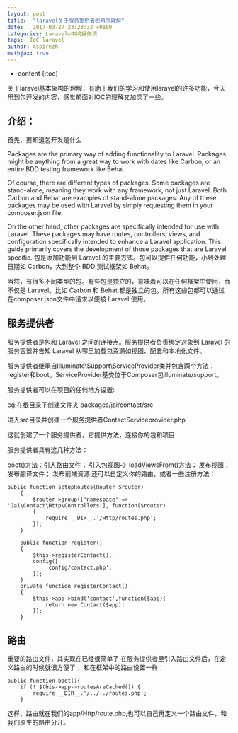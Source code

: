 ```yaml
---
layout: post
title:  "laravel关于服务提供者的再次理解"
date:   2017-03-27 23:23:32 +0800
categories: Laravel—中间操作流
tags:  IoC laravel
author: Aspirezh
mathjax: true
---
```


* content
{:toc}

关于laravel基本架构的理解，有助于我们的学习和使用laravel的许多功能，今天用到包开发的内容，感觉前面对IOC的理解又加深了一些。




## 介绍：

首先，要知道包开发是什么

Packages are the primary way of adding functionality to Laravel. Packages might be anything from a great way to work with dates like Carbon, or an entire BDD testing framework like Behat.

Of course, there are different types of packages. Some packages are stand-alone, meaning they work with any framework, not just Laravel. Both Carbon and Behat are examples of stand-alone packages. Any of these packages may be used with Laravel by simply requesting them in your  composer.json file.

On the other hand, other packages are specifically intended for use with Laravel. These packages may have routes, controllers, views, and configuration specifically intended to enhance a Laravel application. This guide primarily covers the development of those packages that are Laravel specific.
包是添加功能到 Laravel 的主要方式。包可以提供任何功能，小到处理日期如 Carbon，大到整个 BDD 测试框架如 Behat。

当然，有很多不同类型的包。有些包是独立的，意味着可以在任何框架中使用，而不仅是 Laravel。比如 Carbon 和 Behat 都是独立的包。所有这些包都可以通过在composer.json文件中请求以便被 Laravel 使用。
## 服务提供者
服务提供者是包和 Laravel 之间的连接点。服务提供者负责绑定对象到 Laravel 的服务容器并告知 Laravel 从哪里加载包资源如视图、配置和本地化文件。

服务提供者继承自Illuminate\Support\ServiceProvider类并包含两个方法：register和boot。ServiceProvider基类位于Composer包illuminate/support。

服务提供者可以在项目的任何地方设置:

eg:在根目录下创建文件夹 packages/jai/contact/src

进入src目录并创建一个服务提供者ContactServiceprovider.php

这就创建了一个服务提供者，它提供方法，连接你的包和项目

服务提供者具有这几种方法：

boot()方法：引入路由文件；
                    引入包视图-》loadViewsFrom()方法；
                    发布视图；
                    发布翻译文件；
                    发布前端资源
还可以自定义你的路由，或者一些注册方法：

```
public function setupRoutes(Router $router)
    {
        $router->group(['namespace' => 'Jai\Contact\Http\Controllers'], function($router)
        {
            require __DIR__.'/Http/routes.php';
        });
    }

    public function register()
    {
        $this->registerContact();
        config([
            'config/contact.php',
        ]);
    }
    private function registerContact()
    {
        $this->app->bind('contact',function($app){
            return new Contact($app);
        });
    }
```
## 路由
重要的路由文件，其实现在已经很简单了 
在服务提供者里引入路由文件后，在定义路由的时候就很方便了 ，和在框架中的路由设置一样：

```
public function boot(){
    if (! $this->app->routesAreCached()) {
        require __DIR__.'/../../routes.php';
    }
```
这样，路由就在我们的app/Http/route.php,也可以自己再定义一个路由文件，和我们原生的路由分开。